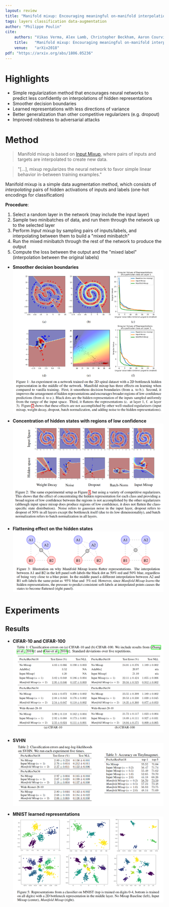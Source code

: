 ```yaml
---
layout: review
title: "Manifold mixup: Encouraging meaningful on-manifold interpolation as a regularizer"
tags: layers classification data-augmentation
author: "Philippe Poulin"
cite:
    authors: "Vikas Verma, Alex Lamb, Christopher Beckham, Aaron Courville, Ioannis Mitliagkis, and Yoshua Bengio"
    title:   "Manifold mixup: Encouraging meaningful on-manifold interpolation as a regularizer"
    venue:   "arXiv2018"
pdf: "https://arxiv.org/abs/1806.05236"
---
```



# Highlights

- Simple regularization method that encourages neural networks to predict less confidently on interpolations of hidden representations
- Smoother decision boundaries
- Learned representations with less directions of variance
- Better generalization than other competitive regularizers (e.g. dropout)
- Improved robstness to adversarial attacks

# Method

> Manifold mixup is based on [Input Mixup](https://arxiv.org/pdf/1710.09412.pdf), where pairs of inputs and targets are interpolated to create new data.

> "[...], mixup regularizes the neural network to favor simple linear behavior in-between training examples."

Manifold mixup is a simple data augmentation method, which consists of *interpolating* pairs of hidden activations of inputs and labels (one-hot encodings for classification)

**Procedure**:

1. Select a random layer in the network (may include the input layer)
2. Sample two minibatches of data, and run them through the network up to the selected layer
3. Perform *Input mixup* by sampling pairs of inputs/labels, and interpolating between them to build a "mixed minibatch"
4. Run the mixed minibatch through the rest of the network to produce the output
5. Compute the loss between the output and the "mixed label" (interpolation between the original labels)

- **Smoother decision boundaries**
![](/article/images/manifold-mixup/figure1.png)

- **Concentration of hidden states with regions of low confidence**
![](/article/images/manifold-mixup/figure2.png)

- **Flattening effect on the hidden states**
![](/article/images/manifold-mixup/figure3.png)



# Experiments


## Results

- **CIFAR-10 and CIFAR-100**
![](/article/images/manifold-mixup/table1.png)

- **SVHN**
![](/article/images/manifold-mixup/table2.png)

- **MNIST learned representations**
![](/article/images/manifold-mixup/figure5.png)

